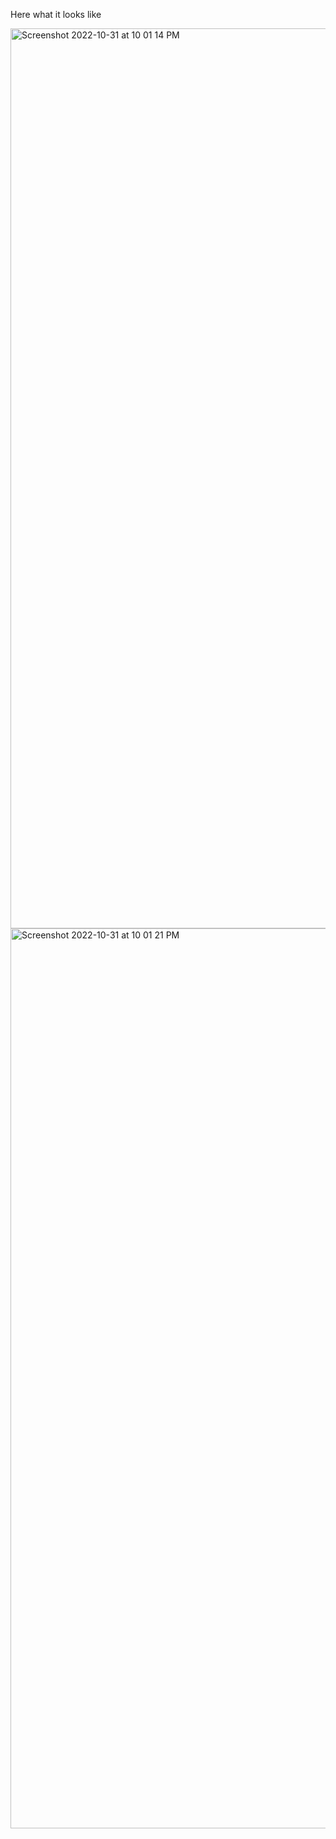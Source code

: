 Here what it looks like

<img width="1440" alt="Screenshot 2022-10-31 at 10 01 14 PM" src="https://user-images.githubusercontent.com/91153906/199060210-eef4792f-41e2-4da1-8673-76066f707e63.png">
<img width="1440" alt="Screenshot 2022-10-31 at 10 01 21 PM" src="https://user-images.githubusercontent.com/91153906/199060178-d0d32102-96a6-4f36-b78d-40ee01362d24.png">

